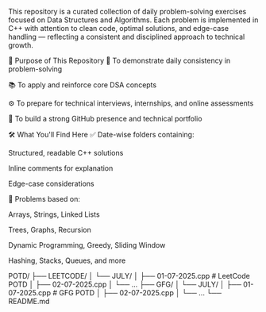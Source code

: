 This repository is a curated collection of daily problem-solving exercises focused on Data Structures and Algorithms. Each problem is implemented in C++ with attention to clean code, optimal solutions, and edge-case handling — reflecting a consistent and disciplined approach to technical growth.

🧭 Purpose of This Repository
📌 To demonstrate daily consistency in problem-solving

📚 To apply and reinforce core DSA concepts

⚙️ To prepare for technical interviews, internships, and online assessments

🚀 To build a strong GitHub presence and technical portfolio

🛠️ What You'll Find Here
✅ Date-wise folders containing:

Structured, readable C++ solutions

Inline comments for explanation

Edge-case considerations

🧠 Problems based on:

Arrays, Strings, Linked Lists

Trees, Graphs, Recursion

Dynamic Programming, Greedy, Sliding Window

Hashing, Stacks, Queues, and more

POTD/
├── LEETCODE/
│   └── JULY/
│       ├── 01-07-2025.cpp   # LeetCode POTD
│       ├── 02-07-2025.cpp
│       └── ...
├── GFG/
│   └── JULY/
│       ├── 01-07-2025.cpp   # GFG POTD
│       ├── 02-07-2025.cpp
│       └── ...
└── README.md

